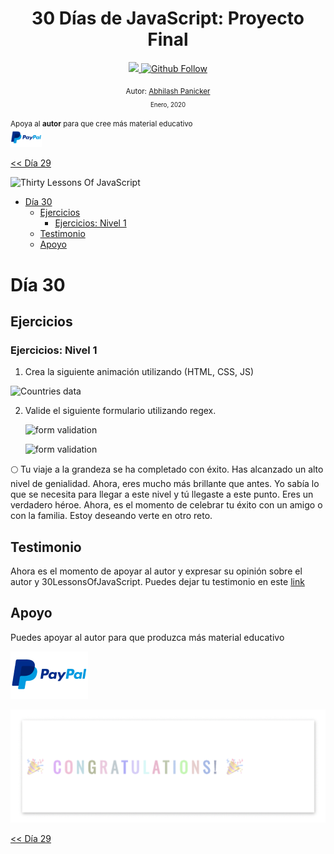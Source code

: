 <div align="center">
  <h1> 30 Días de JavaScript: Proyecto Final</h1>
  <a class="header-badge" target="_blank" href="https://www.linkedin.com/in/abhilash-panicker-68952b159/">
  <img src="https://img.shields.io/badge/style--5eba00.svg?label=LinkedIn&logo=linkedin&style=social">
  </a>
  <a class="header-badge" target="_blank" href="https://github.com/abpanic/">
  <img alt="Github Follow" src="https://img.shields.io/github/followers/abpanic?style=social">
  </a>

<sub>Autor:
<a href="https://www.linkedin.com/in/abhilash-panicker-68952b159/" target="_blank">Abhilash Panicker</a><br>
<small> Enero, 2020</small>
</sub>

</div>
</div>

<div>

</div>

<div>
<small>Apoya al <strong>autor</strong> para que cree más material educativo</small> <br />  
<a href = "https://www.paypal.me/Abhilash"><img src='../../images/paypal_lg.png' alt='Paypal Logo' style="width:10%"/></a>
</div>

[<< Día 29](../dia_29_Mini_Proyecto_Animacion_De_Caracteres/dia_29_mini_proyecto_animacion_de_caracteres.md)

![Thirty Lessons Of JavaScript](../images/banners/Lesson_1_30.png)

- [Día 30](#día-30)
  - [Ejercicios](#ejercicios)
    - [Ejercicios: Nivel 1](#ejercicios-nivel-1)
  - [Testimonio](#testimonio)
  - [Apoyo](#apoyo)

# Día 30

## Ejercicios

### Ejercicios: Nivel 1

1. Crea la siguiente animación utilizando (HTML, CSS, JS)

![Countries data](./../images/projects/dom_mini_project_countries_object_Lesson_10.1.gif)

2. Valide el siguiente formulario utilizando regex.

   ![form validation](./../images/projects/dom_mini_project_form_validation_Lesson_10.2.1.png)

   ![form validation](./../images/projects/dom_mini_project_form_validation_Lesson_10.2.png)

🌕 Tu viaje a la grandeza se ha completado con éxito. Has alcanzado un alto nivel de genialidad. Ahora, eres mucho más brillante que antes. Yo sabía lo que se necesita para llegar a este nivel y tú llegaste a este punto. Eres un verdadero héroe. Ahora, es el momento de celebrar tu éxito con un amigo o con la familia. Estoy deseando verte en otro reto.

## Testimonio

Ahora es el momento de apoyar al autor y expresar su opinión sobre el autor y 30LessonsOfJavaScript. Puedes dejar tu testimonio en este [link](https://testimonify.herokuapp.com/)

## Apoyo

Puedes apoyar al autor para que produzca más material educativo

[![paypal](../../images/paypal_lg.png)](https://www.paypal.me/Abhilash)

![Congratulations](../../images/projects/congratulations.gif)

[<< Día 29](../dia_29_Mini_Proyecto_Animacion_De_Caracteres/dia_29_mini_proyecto_animacion_de_caracteres.md)
